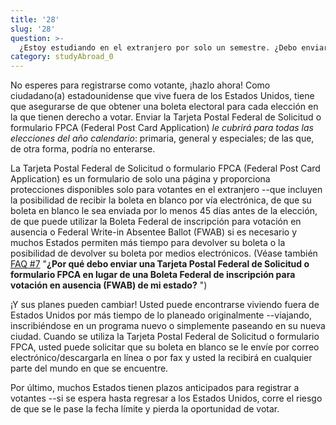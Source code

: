 ```yaml
---
title: '28'
slug: '28'
question: >-
  ¿Estoy estudiando en el extranjero por solo un semestre. ¿Debo enviar la Tarjeta Postal Federal de Solicitud o formulario FPCA (Federal Post Card Application) para registrarme como votante o esperar a volver a los Estados Unidos?
category: studyAbroad_0
---
```

No esperes para registrarse como votante, ¡hazlo ahora! Como ciudadano(a) estadounidense que vive fuera de los Estados Unidos, tiene que asegurarse de que obtener una boleta electoral para cada elección en la que tienen derecho a votar. Enviar la Tarjeta Postal Federal de Solicitud o formulario FPCA (Federal Post Card Application) *le cubrirá para todas las elecciones del año calendario*: primaria, general y especiales; de las que, de otra forma, podría no enterarse.

La Tarjeta Postal Federal de Solicitud o formulario FPCA (Federal Post Card Application) es un formulario de solo una página y proporciona protecciones disponibles solo para votantes en el extranjero --que incluyen la posibilidad de recibir la boleta en blanco por vía electrónica, de que su boleta en blanco le sea enviada por lo menos 45 días antes de la elección, de que puede utilizar la Boleta Federal de inscripción para votación en ausencia o Federal Write-in Absentee Ballot (FWAB) si es necesario y muchos Estados permiten más tiempo para devolver su boleta o la posibilidad de devolver su boleta por medios electrónicos. (Véase también [FAQ #7](/faqs/7) "**¿Por qué debo enviar una Tarjeta Postal Federal de Solicitud o formulario FPCA en lugar de una Boleta Federal de inscripción para votación en ausencia (FWAB) de mi estado?** ")

¡Y sus planes pueden cambiar! Usted puede encontrarse viviendo fuera de Estados Unidos por más tiempo de lo planeado originalmente --viajando, inscribiéndose en un programa nuevo o simplemente paseando en su nueva ciudad. Cuando se utiliza la Tarjeta Postal Federal de Solicitud o formulario FPCA, usted puede solicitar que su boleta en blanco se le envíe por correo electrónico/descargarla en línea o por fax y usted la recibirá en cualquier parte del mundo en que se encuentre.

Por último, muchos Estados tienen plazos anticipados para registrar a votantes --si se espera hasta regresar a los Estados Unidos, corre el riesgo de que se le pase la fecha límite y pierda la oportunidad de votar.
